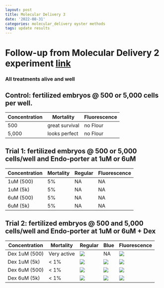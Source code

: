 ```yaml
---
layout: post
title: Molecular Delivery 3
date: '2022-08-31'
categories: molecular_delivery oyster methods
tags: update results
---
```


# Follow-up from Molecular Delivery 2 experiment [link](https://github.com/ocattau/notebook-2/blob/master/_posts/2022-08-26-MD2_endoporter.md)
### All treatments alive and well 

## Control: fertilized embryos @ 500 or 5,000 cells per well. 
| Concentration | Mortality | Fluorescence |
|---|---|---|
|500 | great survival | no Flour | 
|5,000 | looks perfect| no Flour | 

## Trial 1: fertilized embryos @ 500 or 5,000 cells/well and Endo-porter at 1uM or 6uM 
| Concentration | Mortality | Regular | Fluorescence |
|---|---|---|---|
| 1uM (500) | 5% | NA | NA |
| 1uM (5k) | 5%| NA | NA |
| 6uM (500) | 5% | NA | NA |
| 6uM (5k) | 5% | NA | NA |

## Trial 2: fertilized embryos @ 500 and 5,000 cells/well and Endo-porter at 1uM or 6uM + Dex 
| Concentration | Mortality | Regular | Blue | Fluorescence |
|---|---|---|---|---| 
| Dex 1uM (500) | Very active | ![](https://raw.githubusercontent.com/ocattau/ocattau.github.io/master/assets/090122/1uM_dex_500_regular.jpg) | NA | ![](https://raw.githubusercontent.com/ocattau/ocattau.github.io/master/assets/090122/1uM_dex_green_500.jpg)|
| Dex 1uM (5k) | < 1% | ![](https://raw.githubusercontent.com/ocattau/ocattau.github.io/master/assets/090122/1uM_dex_5k_regular.jpg) | ![](https://raw.githubusercontent.com/ocattau/ocattau.github.io/master/assets/090122/1uM_dex_5k_blue.jpg) | ![](https://raw.githubusercontent.com/ocattau/ocattau.github.io/master/assets/090122/1uM_dex_5k_green.jpg)|
| Dex 6uM (500) | < 1% | ![](https://raw.githubusercontent.com/ocattau/ocattau.github.io/master/assets/090122/6uM_dex_500_regular.jpg) | ![](https://raw.githubusercontent.com/ocattau/ocattau.github.io/master/assets/090122/6uM_dex_500_blue.jpg) | ![](https://raw.githubusercontent.com/ocattau/ocattau.github.io/master/assets/090122/6uM_dex_500_green.jpg)|
| Dex 6uM (5k) | < 1% | ![](https://raw.githubusercontent.com/ocattau/ocattau.github.io/master/assets/090122/6uM_dex_5k_regular.jpg) | ![](https://raw.githubusercontent.com/ocattau/ocattau.github.io/master/assets/090122/6uM_dex_5k_blue.jpg) | ![](https://raw.githubusercontent.com/ocattau/ocattau.github.io/master/assets/090122/6uM_dex_5k_green.jpg) |
